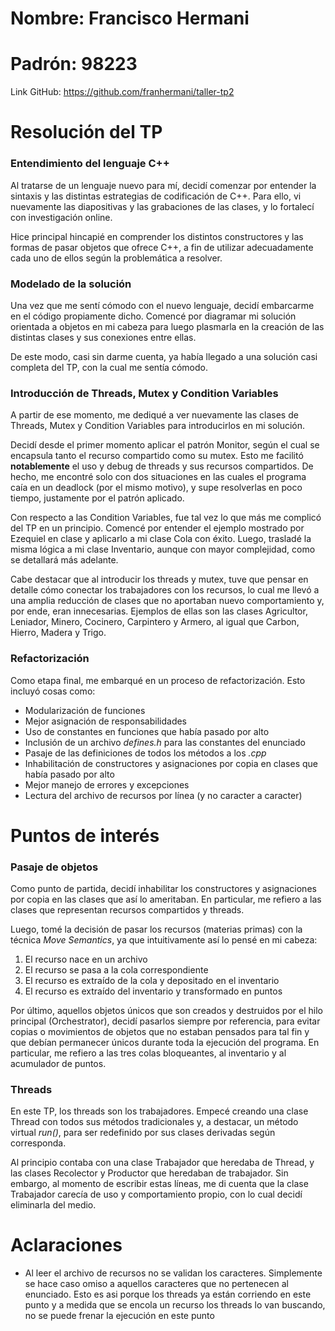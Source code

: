 # Nombre: Francisco Hermani

# Padrón: 98223

Link GitHub: https://github.com/franhermani/taller-tp2

# Resolución del TP

### Entendimiento del lenguaje C++

Al tratarse de un lenguaje nuevo para mí, decidí comenzar por entender
la sintaxis y las distintas estrategias de codificación de C++.
Para ello, vi nuevamente las diapositivas y las grabaciones de las clases,
y lo fortalecí con investigación online.

Hice principal hincapié en comprender los distintos constructores y las formas
de pasar objetos que ofrece C++, a fin de utilizar adecuadamente cada uno
de ellos según la problemática a resolver.

### Modelado de la solución

Una vez que me sentí cómodo con el nuevo lenguaje, decidí embarcarme en el código
propiamente dicho. Comencé por diagramar mi solución orientada a objetos en mi
cabeza para luego plasmarla en la creación de las distintas clases y sus conexiones
entre ellas.

De este modo, casi sin darme cuenta, ya había llegado a una solución casi completa
del TP, con la cual me sentía cómodo.

### Introducción de Threads, Mutex y Condition Variables

A partir de ese momento, me dediqué a ver nuevamente las clases de Threads, Mutex
y Condition Variables para introducirlos en mi solución.

Decidí desde el primer momento aplicar el patrón Monitor, según el cual se encapsula
tanto el recurso compartido como su mutex. Esto me facilitó **notablemente** el uso
y debug de threads y sus recursos compartidos. De hecho, me encontré solo con
dos situaciones en las cuales el programa caía en un deadlock (por el mismo motivo),
y supe resolverlas en poco tiempo, justamente por el patrón aplicado.

Con respecto a las Condition Variables, fue tal vez lo que más me complicó del TP
en un principio. Comencé por entender el ejemplo mostrado por Ezequiel en clase y
aplicarlo a mi clase Cola con éxito. Luego, trasladé la misma lógica a mi clase
Inventario, aunque con mayor complejidad, como se detallará más adelante.

Cabe destacar que al introducir los threads y mutex, tuve que pensar en detalle
cómo conectar los trabajadores con los recursos, lo cual me llevó a una amplia
reducción de clases que no aportaban nuevo comportamiento y, por ende, eran innecesarias.
Ejemplos de ellas son las clases Agricultor, Leniador, Minero, Cocinero, Carpintero
y Armero, al igual que Carbon, Hierro, Madera y Trigo.

### Refactorización

Como etapa final, me embarqué en un proceso de refactorización. Esto incluyó cosas como:

- Modularización de funciones
- Mejor asignación de responsabilidades
- Uso de constantes en funciones que había pasado por alto
- Inclusión de un archivo *defines.h* para las constantes del enunciado
- Pasaje de las definiciones de todos los métodos a los *.cpp*
- Inhabilitación de constructores y asignaciones por copia en clases
  que había pasado por alto
- Mejor manejo de errores y excepciones
- Lectura del archivo de recursos por línea (y no caracter a caracter)

# Puntos de interés

### Pasaje de objetos

Como punto de partida, decidí inhabilitar los constructores y asignaciones
por copia en las clases que así lo ameritaban. En particular, me refiero a
las clases que representan recursos compartidos y threads.

Luego, tomé la decisión de pasar los recursos (materias primas) con la técnica
*Move Semantics*, ya que intuitivamente así lo pensé en mi cabeza:
1. El recurso nace en un archivo
2. El recurso se pasa a la cola correspondiente
3. El recurso es extraído de la cola y depositado en el inventario
4. El recurso es extraído del inventario y transformado en puntos

Por último, aquellos objetos únicos que son creados y destruidos por el hilo
principal (Orchestrator), decidí pasarlos siempre por referencia, para evitar
copias o movimientos de objetos que no estaban pensados para tal fin y que debían
permanecer únicos durante toda la ejecución del programa. En particular,
me refiero a las tres colas bloqueantes, al inventario y al acumulador de puntos.

### Threads

En este TP, los threads son los trabajadores. Empecé creando una clase Thread con
todos sus métodos tradicionales y, a destacar, un método virtual *run()*, para ser
redefinido por sus clases derivadas según corresponda.

Al principio contaba con una clase Trabajador que heredaba de Thread, y las clases
Recolector y Productor que heredaban de trabajador. Sin embargo, al momento de escribir
estas líneas, me di cuenta que la clase Trabajador carecía de uso y comportamiento propio,
con lo cual decidí eliminarla del medio.

# Aclaraciones

- Al leer el archivo de recursos no se validan los caracteres. Simplemente
  se hace caso omiso a aquellos caracteres que no pertenecen al enunciado.
  Esto es asi porque los threads ya están corriendo en este punto y a medida
  que se encola un recurso los threads lo van buscando, no se puede frenar la
  ejecución en este punto
